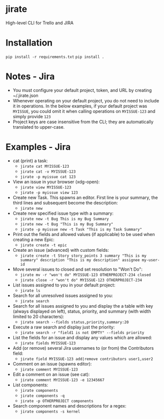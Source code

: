 # jirate
High-level CLI for Trello and JIRA

# Installation
`pip install -r requirements.txt`
`pip install .`

# Notes - Jira
- You must configure your default project, token, and URL by creating ~/.jirate.json
- Whenever operating on your default project, you do not need to include it in operations. In the below examples, if your default project was `MYISSUE`, you could omit it when calling operations on `MYISSUE-123` and simply provide `123`
- Project keys are case insensitive from the CLI; they are automatically translated to upper-case.

# Examples - Jira
- cat (print) a task:
  - `jirate cat MYISSUE-123`
  - `jirate cat -v MYISSUE-123`
  - `jirate -p myissue cat 123`
- View an issue in your browser (xdg-open):
  - `jirate view MYISSUE-123`
  - `jirate -p myissue view 123`
- Create new Task. This spawns an editor. First line is your summary, the third lines and subsequent become the description:
  - `jirate new`
- Create new specified issue type with a summary:
  - `jirate new -t Bug This is my Bug Summary`
  - `jirate new -t Bug "This is my Bug Summary"`
  - `jirate -p myissue new -t Task "This is my Task Summary"`
- Print out the fields and allowed values (if applicable) to be used when creating a new Epic:
  - `jirate create -t epic`
- Create an issue (advanced) with custom fields:
  - `jirate create -t Story story_points 3 summary "This is my summary" description "This is my description" assignee my-user-id`
- Move several issues to closed and set resolution to "Won't Do":
  - `jirate mv -r "won't do" MYISSUE-123 OTHERPROJECT-234 closed`
  - `jirate close -r "won't do" MYISSUE-123 OTHERPROJECT-234`
- List issues assigned to you in your default project:
  - `jirate ls`
- Search for all unresolved issues assigned to you:
  - `jirate search`
- Search for all issues assigned to you and display the a table with key (always displayed on left), status, priority, and summary (with width limited to 20 characters):
  - `jirate search --fields status,priority,summary:20`
- Execute a raw search and display just the priority:
  - `jirate search -r "field1 is not EMPTY" --fields priority`
- List the fields for an issue and display any values which are allowed:
  - `jirate fields MYISSUE-123`
- Add (or remove) several Jira usernames to (or from) the Contributors field:
  - `jirate field MYISSUE-123 add|remove contributors user1,user2`
- Comment on an issue (spawns editor):
  - `jirate comment MYISSUE-123`
- Edit a comment on an issue (see cat):
  - `jirate comment MYISSUE-123 -e 12345667`
- List components:
  - `jirate components`
  - `jirate components -q`
  - `jirate -p OTHERPROJECT components`
- Search component names and descriptions for a regex:
  - `jirate components -s kernel`
